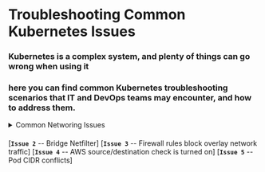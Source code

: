 # Troubleshooting Common Kubernetes Issues

###  Kubernetes is a complex system, and plenty of things can go wrong when using it

### here you can find common Kubernetes troubleshooting scenarios that IT and DevOps teams may encounter, and how to address them.

 <details>
           <summary>Common Networing Issues</summary>
           <p>[Issue 1-- Kernel IP forwarding](https://github.com/lerndevops/educka/blob/master/troubleshooting/issues/kernal-ip-forward.md)</p>
         </details>

####

[**`Issue 2`** -- Bridge Netfilter]
[**`Issue 3`** -- Firewall rules block overlay network traffic]
[**`Issue 4`** -- AWS source/destination check is turned on]
[**`Issue 5`** -- Pod CIDR conflicts]

